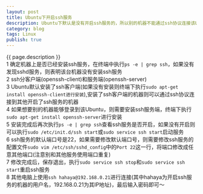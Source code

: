 ```yaml
---
layout: post
title: Ubuntu下开启ssh服务
description: Ubuntu下默认是没有开启ssh服务的，所以别的机器不能通过ssh协议连接该Ubuntu，下面介绍如何在Ubuntu下开启ssh服务。
category: blog
tags: Linux
publish: true
---
```


{{ page.description }}  
1 确定机器上是否已经安装ssh服务，在终端中执行`ps -e | grep ssh`，如果没有发现sshd服务，则表明该台机器没有安装ssh服务  
2 ssh分客户端(openssh-client)和服务端(openssh-server)  
3 Ubuntu默认安装了ssh客户端(如果没有安装则终端下执行`sudo apt-get install openssh-client进行安装`),安装了ssh客户端的机器则可以通过ssh协议连接到其他开启了ssh服务的机器  
4 如果想要别的机器能够登录到该Ubuntu，则需要安装ssh服务端，终端下执行`sudo apt-get install openssh-server`进行安装  
5 安装完成后再次执行`ps -e | grep ssh`查看ssh服务是否开启，如果没有开启则可以执行`sudo /etc/init.d/ssh start`或`sudo service ssh start`启动服务  
6 ssh服务的默认端口号是22，如果需要修改默认端口号，则需要修改ssh服务的配置文件`sudo vim /etc/ssh/sshd_config`中的`Port 22`这一行，将端口修改成任意其他端口(注意别和其他服务使用端口重复)  
7 修改完成后，保存退出，执行`sudo service ssh stop`和`sudo service ssh start`重启ssh服务  
8 其他电脑上使用`ssh hahaya@192.168.0.21`进行连接(其中hahaya为开启ssh服务的机器的用户名，192.168.0.21为其IP地址)，最后输入密码即可～  
